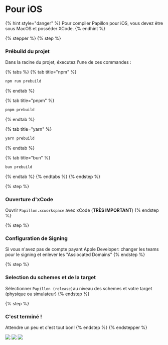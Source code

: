 # Pour iOS

{% hint style="danger" %}
Pour compiler Papillon pour iOS, vous devez être sous MacOS et posséder XCode.
{% endhint %}

{% stepper %}
{% step %}
### Prébuild du projet

Dans la racine du projet, éxecutez l'une de ces commandes :

{% tabs %}
{% tab title="npm" %}
```sh
npm run prebuild
```
{% endtab %}

{% tab title="pnpm" %}
```sh
pnpm prebuild
```
{% endtab %}

{% tab title="yarn" %}
```sh
yarn prebuild
```
{% endtab %}

{% tab title="bun" %}
```sh
bun prebuild
```
{% endtab %}
{% endtabs %}
{% endstep %}

{% step %}
### Ouverture d'xCode

Ouvrir `Papillon.xcworkspace` avec xCode (**TRÈS IMPORTANT**)
{% endstep %}

{% step %}
### Configuration de Signing

Si vous n'avez pas de compte payant Apple Developer: changer les teams pour le signing et enlever les "Assiocated Domains"
{% endstep %}

{% step %}
### Selection du schemes et de la target

Sélectionner `Papillon (release)`au niveau des schemes et votre target (physique ou simulateur)
{% endstep %}

{% step %}
### C'est terminé !

Attendre un peu et c'est tout bon!
{% endstep %}
{% endstepper %}

![](https://github.com/user-attachments/assets/97efe4bc-526e-45b4-b44c-eb281c25a4cc) ![](https://github.com/user-attachments/assets/7642b6d0-f296-4e49-89ee-a2f7e81ef728) ![](https://github.com/user-attachments/assets/04a8df53-b33f-4909-8738-da2fb131e87c)

